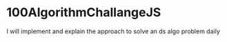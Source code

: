 # 100AlgorithmChallangeJS

I will implement and explain the approach to solve an ds algo problem daily
